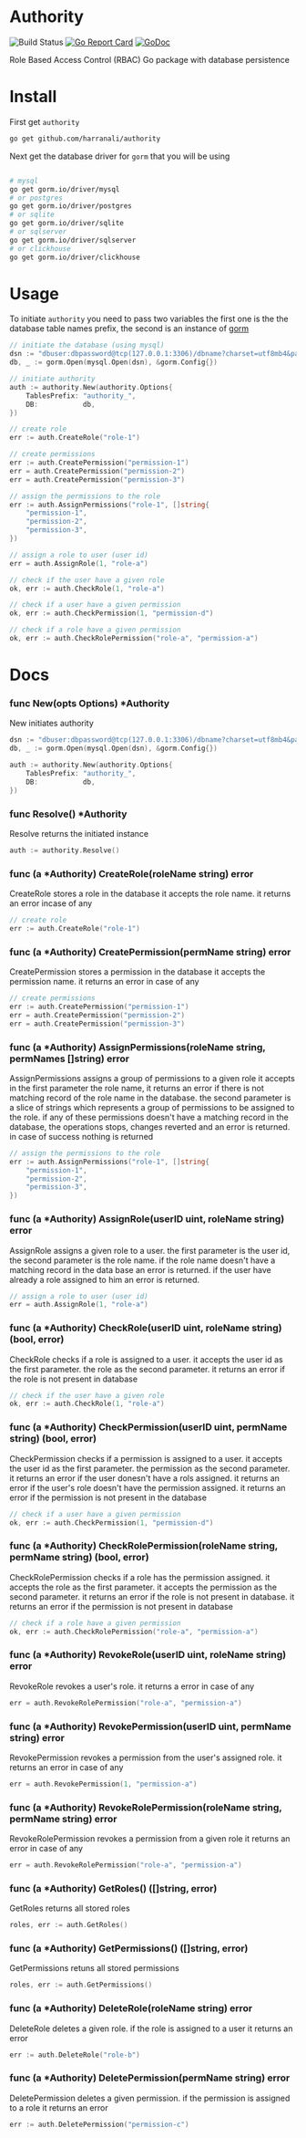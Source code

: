 # Authority

![Build Status](https://github.com/harranali/authority/actions/workflows/build-main.yml/badge.svg)
[![Go Report Card](https://goreportcard.com/badge/github.com/harranali/authority)](https://goreportcard.com/report/github.com/harranali/authority)
[![GoDoc](https://godoc.org/github.com/harranali/authority?status.svg)](https://godoc.org/github.com/harranali/authority)

Role Based Access Control (RBAC) Go package with database persistence 

# Install
First get `authority`
```bash
go get github.com/harranali/authority
```
Next get the database driver for `gorm` that you will be using 
```bash

# mysql 
go get gorm.io/driver/mysql 
# or postgres
go get gorm.io/driver/postgres
# or sqlite
go get gorm.io/driver/sqlite
# or sqlserver
go get gorm.io/driver/sqlserver
# or clickhouse
go get gorm.io/driver/clickhouse
```

# Usage
To initiate `authority` you need to pass two variables the first one is the the database table names prefix, the second is an instance of [gorm](https://github.com/go-gorm/gorm)
```go
// initiate the database (using mysql)
dsn := "dbuser:dbpassword@tcp(127.0.0.1:3306)/dbname?charset=utf8mb4&parseTime=True&loc=Local"
db, _ := gorm.Open(mysql.Open(dsn), &gorm.Config{})

// initiate authority
auth := authority.New(authority.Options{
    TablesPrefix: "authority_",
    DB:           db,
})

// create role
err := auth.CreateRole("role-1")

// create permissions
err := auth.CreatePermission("permission-1")
err = auth.CreatePermission("permission-2")
err = auth.CreatePermission("permission-3")

// assign the permissions to the role
err := auth.AssignPermissions("role-1", []string{
    "permission-1",
    "permission-2",
    "permission-3",
})

// assign a role to user (user id) 
err = auth.AssignRole(1, "role-a")

// check if the user have a given role
ok, err := auth.CheckRole(1, "role-a")

// check if a user have a given permission 
ok, err := auth.CheckPermission(1, "permission-d")

// check if a role have a given permission
ok, err := auth.CheckRolePermission("role-a", "permission-a")
```

# Docs

### func New(opts Options) *Authority
New initiates authority
```go
dsn := "dbuser:dbpassword@tcp(127.0.0.1:3306)/dbname?charset=utf8mb4&parseTime=True&loc=Local"
db, _ := gorm.Open(mysql.Open(dsn), &gorm.Config{})

auth := authority.New(authority.Options{
    TablesPrefix: "authority_",
    DB:           db,
})
```

### func Resolve() *Authority
Resolve returns the initiated instance
```go
auth := authority.Resolve()
```

###  func (a *Authority) CreateRole(roleName string) error
CreateRole stores a role in the database it accepts the role name. it returns an error incase of any
```go
// create role
err := auth.CreateRole("role-1")
```

### func (a *Authority) CreatePermission(permName string) error
CreatePermission stores a permission in the database it accepts the permission name. it returns an error in case of any
```go
// create permissions
err := auth.CreatePermission("permission-1")
err = auth.CreatePermission("permission-2")
err = auth.CreatePermission("permission-3")
```


### func (a *Authority) AssignPermissions(roleName string, permNames []string) error
AssignPermissions assigns a group of permissions to a given role it accepts in the first parameter the role name, it returns an error if there is not  matching record of the role name in the database. the second parameter is a slice of strings which represents a group of permissions to be assigned to the role. if any of these permissions doesn't have a matching record in the database, the operations stops, changes reverted and an error is returned. in case of success nothing is returned
```go
// assign the permissions to the role
err := auth.AssignPermissions("role-1", []string{
    "permission-1",
    "permission-2",
    "permission-3",
})
```


### func (a *Authority) AssignRole(userID uint, roleName string) error
AssignRole assigns a given role to a user. the first parameter is the user id, the second parameter is the role name. if the role name doesn't have a matching record in the data base an error is returned. if the user have already a role assigned to him an error is returned.
```go
// assign a role to user (user id) 
err = auth.AssignRole(1, "role-a")
```


### func (a *Authority) CheckRole(userID uint, roleName string) (bool, error) 
CheckRole checks if a role is assigned to a user. it accepts the user id as the first parameter. the role as the second parameter. it returns an error if the role is not present in database
```go
// check if the user have a given role
ok, err := auth.CheckRole(1, "role-a")
```

### func (a *Authority) CheckPermission(userID uint, permName string) (bool, error)
CheckPermission checks if a permission is assigned to a user. it accepts the user id as the first parameter. the permission as the second parameter. it returns an error if the user donesn't have a rols assigned. it returns an error if the user's role doesn't have the permission assigned. it returns an error if the permission is not present in the database
```go
// check if a user have a given permission 
ok, err := auth.CheckPermission(1, "permission-d")
```

### func (a *Authority) CheckRolePermission(roleName string, permName string) (bool, error)
CheckRolePermission checks if a role has the permission assigned. it accepts the role as the first parameter. it accepts the permission as the second parameter. it returns an error if the role is not present in database. it returns an error if the permission is not present in database
```go
// check if a role have a given permission
ok, err := auth.CheckRolePermission("role-a", "permission-a")
```

### func (a *Authority) RevokeRole(userID uint, roleName string) error
RevokeRole revokes a user's role. it returns a error in case of any
```go
err = auth.RevokeRolePermission("role-a", "permission-a")
```


### func (a *Authority) RevokePermission(userID uint, permName string) error
RevokePermission revokes a permission from the user's assigned role. it returns an error in case of any
```go
err = auth.RevokePermission(1, "permission-a")
```


### func (a *Authority) RevokeRolePermission(roleName string, permName string) error
RevokeRolePermission revokes a permission from a given role  it returns an error in case of any
```go
err = auth.RevokeRolePermission("role-a", "permission-a")
```

### func (a *Authority) GetRoles() ([]string, error)
GetRoles returns all stored roles
```go
roles, err := auth.GetRoles()
```

### func (a *Authority) GetPermissions() ([]string, error)
GetPermissions retuns all stored permissions
```go
roles, err := auth.GetPermissions()
```

### func (a *Authority) DeleteRole(roleName string) error
DeleteRole deletes a given role. if the role is assigned to a user it returns an error
```go
err := auth.DeleteRole("role-b")
```

### func (a *Authority) DeletePermission(permName string) error 
DeletePermission deletes a given permission. if the permission is assigned to a role it returns an error
```go
err := auth.DeletePermission("permission-c")
```
